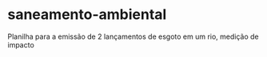 # saneamento-ambiental
Planilha para a emissão de 2 lançamentos de esgoto em um rio, medição de impacto
